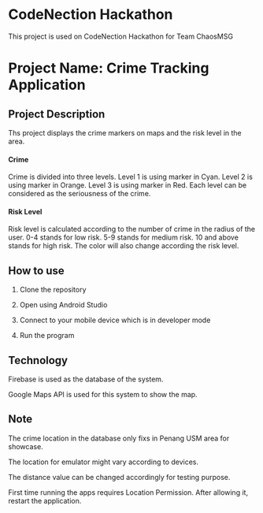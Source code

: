 # CodeNection Hackathon
This project is used on CodeNection Hackathon for Team ChaosMSG

# Project Name: Crime Tracking Application

## Project Description
Ths project displays the crime markers on maps and the risk level in the area.

#### Crime
Crime is divided into three levels. 
Level 1 is using marker in Cyan.
Level 2 is using marker in Orange.
Level 3 is using marker in Red.
Each level can be considered as the seriousness of the crime.

#### Risk Level
Risk level is calculated according to the number of crime in the radius of the user.
0-4 stands for low risk.
5-9 stands for medium risk.
10 and above stands for high risk.
The color will also change according the risk level.

## How to use
1. Clone the repository

2. Open using Android Studio

3. Connect to your mobile device which is in developer mode

4. Run the program

## Technology
Firebase is used as the database of the system.

Google Maps API is used for this system to show the map.

## Note
The crime location in the database only fixs in Penang USM area for showcase.

The location for emulator might vary according to devices.

The distance value can be changed accordingly for testing purpose.

First time running the apps requires Location Permission. After allowing it, restart the application.
